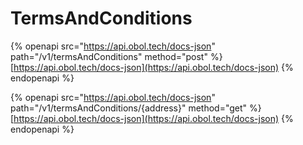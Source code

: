 # TermsAndConditions

{% openapi src="https://api.obol.tech/docs-json" path="/v1/termsAndConditions" method="post" %}
[https://api.obol.tech/docs-json](https://api.obol.tech/docs-json)
{% endopenapi %}

{% openapi src="https://api.obol.tech/docs-json" path="/v1/termsAndConditions/{address}" method="get" %}
[https://api.obol.tech/docs-json](https://api.obol.tech/docs-json)
{% endopenapi %}
